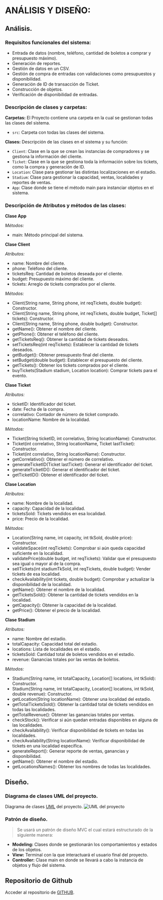 # ANÁLISIS Y DISEÑO:

## Análisis.
### Requisitos funcionales del sistema:
- Entrada de datos (nombre, teléfono, cantidad de boletos a comprar y presupuesto máximo).
- Generación de reportes.
- Gestión de datos en un CSV.
- Gestión de compra de entradas con validaciones como presupuestos y disponibilidad.
- Generación de ID de transacción de Ticket.
- Construcción de objetos.
- Verificación de disponibilidad de entradas.

### Descripción de clases y carpetas:

**Carpetas:**
El Proyecto contiene una carpeta en la cual se gestionan todas las clases del sistema.

- `src`: Carpeta con todas las clases del sistema.

**Clases:**
Descripción de las clases en el sistema y su función:

- `Client`: Clase en la que se crean las instancias de compradores y se gestiona la información del cliente.
- `Ticket`: Clase en la que se gestiona toda la información sobre los tickets, como la compra y generación de ID.
- `Location`: Clase para gestionar las distintas localizaciones en el estadio.
- `Stadium`: Clase para gestionar la capacidad, ventas, localidades y reportes de ventas.
- `App`: Clase donde se tiene el método main para instanciar objetos en el sistema.

### Descripción de Atributos y métodos de las clases:
**Clase App**

*Métodos:*
   - main: Método principal del sistema.

**Clase Client**

*Atributos:* 
- name: Nombre del cliente.
- phone: Teléfono del cliente.
- ticketsReq: Cantidad de boletos deseada por el cliente.
- budget: Presupuesto máximo del cliente.
- tickets: Arreglo de tickets comprados por el cliente.

*Métodos:* 
- Client(String name, String phone, int reqTickets, double budget): Constructor.
- Client(String name, String phone, int reqTickets, double budget, Ticket[] tickets): Constructor.
- Client(String name, String phone, double budget): Constructor.
- getName(): Obtener el nombre del cliente.
- getPhone(): Obtener el teléfono del cliente.
- getTicketsReq(): Obtener la cantidad de tickets deseados.
- setTicketsReq(int reqTickets): Establecer la cantidad de tickets deseados.
- getBudget(): Obtener presupuesto final del cliente.
- setBudget(double budget): Establecer el presupuesto del cliente.
- getTickets(): Obtener los tickets comprados por el cliente.
- buyTickets(Stadium stadium, Location location): Comprar tickets para el evento.

**Clase Ticket**

*Atributos:*
- ticketID: Identificador del ticket.
- date: Fecha de la compra.
- correlativo: Contador de número de ticket comprado.
- locationName: Nombre de la localidad.

*Métodos:*
- Ticket(String ticketID, int correlativo, String locationName): Constructor.
- Ticket(int correlativo, String locationName, Ticket lastTicket): Constructor.
- Ticket(int correlativo, String locationName): Constructor.
- getCorrelativo(): Obtener el número de correlativo.
- generateTicketID(Ticket lastTicket): Generar el identificador del ticket.
- generateTicketID(): Generar el identificador del ticket.
- getTicketID(): Obtener el identificador del ticket.

**Clase Location**

*Atributos:*
- name: Nombre de la localidad.
- capacity: Capacidad de la localidad.
- ticketsSold: Tickets vendidos en esa localidad.
- price: Precio de la localidad.

*Métodos:*
- Location(String name, int capacity, int tkSold, double price): Constructor.
- validateSpace(int reqTickets): Comprobar si aún queda capacidad suficiente en la localidad.
- validatePrice(double budget, int reqTickets): Validar que el presupuesto sea igual o mayor al de la compra.
- sellTickets(int stadiumTkSold, int reqTickets, double budget): Vender tickets de esa localidad.
- checkAvailability(int tickets, double budget): Comprobar y actualizar la disponibilidad de la localidad.
- getName(): Obtener el nombre de la localidad.
- getTicketsSold(): Obtener la cantidad de tickets vendidos en la localidad.
- getCapacity(): Obtener la capacidad de la localidad.
- getPrice(): Obtener el precio de la localidad.

**Clase Stadium**

*Atributos:*
- name: Nombre del estadio.
- totalCapacity: Capacidad total del estadio.
- locations: Lista de localidades en el estadio.
- ticketsSold: Cantidad total de boletos vendidos en el estadio.
- revenue: Ganancias totales por las ventas de boletos.

*Métodos:*
- Stadium(String name, int totalCapacity, Location[] locations, int tkSold): Constructor.
- Stadium(String name, int totalCapacity, Location[] locations, int tkSold, double revenue): Constructor.
- getLocation(String locationName): Obtener una localidad del estadio.
- getTotalTicketsSold(): Obtener la cantidad total de tickets vendidos en todas las localidades.
- getTotalRevenue(): Obtener las ganancias totales por ventas.
- checkStock(): Verificar si aún quedan entradas disponibles en alguna de las localidades.
- checkAvailability(): Verificar disponibilidad de tickets en todas las localidades.
- checkAvailability(String locationName): Verificar disponibilidad de tickets en una localidad específica.
- generateReport(): Generar reporte de ventas, ganancias y disponibilidad.
- getName(): Obtener el nombre del estadio.
- getLocationsNames(): Obtener los nombres de todas las localidades.

## Diseño.
### Diagrama de clases UML del proyecto.
Diagrama de clases [UML](https://github.com/Julio-orellana/Ejercicio1_POO/blob/main/docs/UML%20Mundial%20Femenino(1).jpg) del proyecto.
![UML del proyecto](https://github.com/user-attachments/assets/ffdc4fce-947e-41f3-b0ef-16affc5f19b5) 

### Patrón de diseño.
> Se usará un patrón de diseño MVC el cual estará estructurado de la siguiente manera:
- **Modeling:** Clases donde se gestionarán los comportamientos y estados de los objetos.
- **View:** Terminal con la que interactuará el usuario final del proyecto.
- **Controller:** Clase main en donde se llevará a cabo la instancia de objetos y flujo del sistema.

## Repositorio de Github

Acceder al repositorio de [GITHUB](https://github.com/Julio-orellana/Ejercicio1_POO).